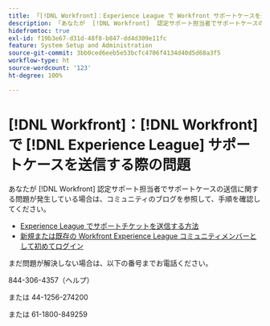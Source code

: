 ```yaml
---
title: 「[!DNL Workfront]：Experience League で Workfront サポートケースを送信する際の問題」
description: 「あなたが  [!DNL Workfront]  認定サポート担当者でサポートケースの送信に関する問題が発生している場合は、以下の番号までお電話ください。お手伝いさせていただきます。」
hidefromtoc: true
exl-id: f19b3e67-d31d-48f8-b847-dd4d309e11fc
feature: System Setup and Administration
source-git-commit: 3bb0ced6eeb5e53bcfc4706f4134d40d5d68a3f5
workflow-type: ht
source-wordcount: '123'
ht-degree: 100%

---
```


# [!DNL Workfront]：[!DNL Workfront] で [!DNL Experience League] サポートケースを送信する際の問題

あなたが [!DNL Workfront] 認定サポート担当者でサポートケースの送信に関する問題が発生している場合は、コミュニティのブログを参照して、手順を確認してください。

* [Experience League でサポートチケットを送信する方法](https://experienceleaguecommunities.adobe.com/t5/workfront-blogs/how-to-submit-a-support-ticket-on-experience-league/ba-p/461737)
* [新規または既存の Workfront Experience League コミュニティメンバーとして初めてログイン](https://experienceleaguecommunities.adobe.com/t5/workfront-blogs/logging-in-for-the-first-time-as-a-new-or-existing-workfront/ba-p/461472)

まだ問題が解決しない場合は、以下の番号までお電話ください。

844-306-4357（ヘルプ）

または 44-1256-274200

または 61-1800-849259
